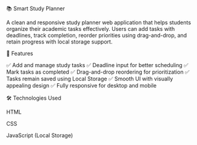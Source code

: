 📚 Smart Study Planner

A clean and responsive study planner web application that helps students organize their academic tasks effectively. 
Users can add tasks with deadlines, track completion, reorder priorities using drag-and-drop, and retain progress with local storage support.

🚀 Features

✅ Add and manage study tasks
✅ Deadline input for better scheduling
✅ Mark tasks as completed
✅ Drag-and-drop reordering for prioritization
✅ Tasks remain saved using Local Storage
✅ Smooth UI with visually appealing design
✅ Fully responsive for desktop and mobile

🛠️ Technologies Used

HTML

CSS

JavaScript (Local Storage)
